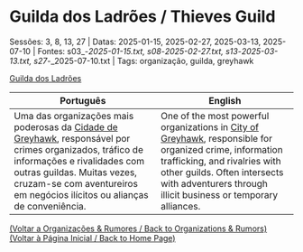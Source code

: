 
# Guilda dos Ladrões / Thieves Guild

Sessões: 3, 8, 13, 27 | Datas: 2025-01-15, 2025-02-27, 2025-03-13, 2025-07-10 | Fontes: s03_-_2025-01-15.txt, s08_-_2025-02-27.txt, s13_-_2025-03-13.txt, s27_-_2025-07-10.txt | Tags: organização, guilda, greyhawk

[Guilda dos Ladrões](guilda_dos_ladroes.png)

| Português | English |
|-----------|---------|
| Uma das organizações mais poderosas da [Cidade de Greyhawk](cidade_de_greyhawk.md), responsável por crimes organizados, tráfico de informações e rivalidades com outras guildas. Muitas vezes, cruzam-se com aventureiros em negócios ilícitos ou alianças de conveniência. | One of the most powerful organizations in [City of Greyhawk](cidade_de_greyhawk.md), responsible for organized crime, information trafficking, and rivalries with other guilds. Often intersects with adventurers through illicit business or temporary alliances. |

[(Voltar a Organizações & Rumores / Back to Organizations & Rumors)](organizacoes.md)  
[(Voltar à Página Inicial / Back to Home Page)](home.md)



















